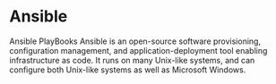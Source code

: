 # Ansible
Ansible PlayBooks
Ansible is an open-source software provisioning, configuration management, and application-deployment tool enabling infrastructure as code. It runs on many Unix-like systems, and can configure both Unix-like systems as well as Microsoft Windows.
